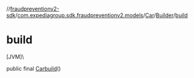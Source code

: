 //[fraudpreventionv2-sdk](../../../../index.md)/[com.expediagroup.sdk.fraudpreventionv2.models](../../index.md)/[Car](../index.md)/[Builder](index.md)/[build](build.md)

# build

[JVM]\

public final [Car](../index.md)[build](build.md)()
